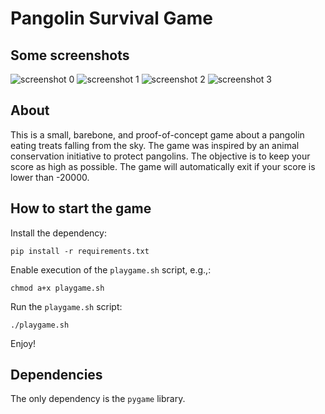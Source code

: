 # Pangolin Survival Game

## Some screenshots
![screenshot 0](https://i.imgur.com/nidt1wJ.png)
![screenshot 1](https://i.imgur.com/VjoThYY.png)
![screenshot 2](https://i.imgur.com/pplZ7zA.png)
![screenshot 3](https://i.imgur.com/z3Y4ZFP.gif)
## About
This is a small, barebone, and proof-of-concept game about a pangolin eating treats falling from the sky. The game was inspired by an animal conservation initiative to protect pangolins. The objective is to keep your score as high as possible. The game will automatically exit if your score is lower than -20000.
## How to start the game
Install the dependency:
```
pip install -r requirements.txt
```
Enable execution of the `playgame.sh` script, e.g.,:
```
chmod a+x playgame.sh
```
Run the `playgame.sh` script:
```
./playgame.sh
```
Enjoy!

## Dependencies
The only dependency is the `pygame` library.